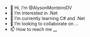 - 👋 Hi, I’m @AlysonMonteiroDV
- 👀 I’m interested in .Net
- 🌱 I’m currently learning C# and .Net 
- 💞️ I’m looking to collaborate on ...
- 📫 How to reach me [...](https://www.linkedin.com/in/alyson-monteiro-da-silva-a12549265/)
<!---
AlysonMonteiroDV/AlysonMonteiroDV is a ✨ special ✨ repository because its `README.md` (this file) appears on your GitHub profile.
You can click the Preview link to take a look at your changes.
--->
